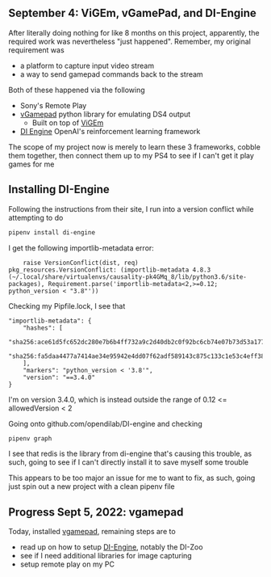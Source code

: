 ## September 4: ViGEm, vGamePad, and DI-Engine

After literally doing nothing for like 8 months on this project, apparently, the required work was nevertheless "just happened". Remember, my original requirement was

- a platform to capture input video stream
- a way to send gamepad commands back to the stream

Both of these happened via the following

- Sony's Remote Play
- [vGamepad](https://pypi.org/project/vgamepad/#:~:text=Virtual%20Gamepad%20(%20vgamepad%20)%20is%20a,directly%20from%20your%20python%20script.) python library for emulating DS4 output
  - Built on top of [ViGEm](https://github.com/ViGEm)
- [DI Engine](https://di-engine-docs.readthedocs.io/en/latest/00_intro/index.html) OpenAI's reinforcement learning framework

The scope of my project now is merely to learn these 3 frameworks, cobble them together, then connect them up to my PS4 to see if I can't get it play games for me

## Installing DI-Engine

Following the instructions from their site, I run into a version conflict while attempting to do

```sh
pipenv install di-engine
```

I get the following importlib-metadata error:

```
    raise VersionConflict(dist, req)
pkg_resources.VersionConflict: (importlib-metadata 4.8.3 (~/.local/share/virtualenvs/causality-pk4GMq_8/lib/python3.6/site-packages), Requirement.parse('importlib-metadata<2,>=0.12; python_version < "3.8"'))
```

Checking my Pipfile.lock, I see that

```
"importlib-metadata": {
    "hashes": [
        "sha256:ace61d5fc652dc280e7b6b4ff732a9c2d40db2c0f92bc6cb74e07b73d53a1771",
        "sha256:fa5daa4477a7414ae34e95942e4dd07f62adf589143c875c133c1e53c4eff38d"
    ],
    "markers": "python_version < '3.8'",
    "version": "==3.4.0"
}
```

I'm on version 3.4.0, which is instead outside the range of 0.12 <= allowedVersion < 2

Going onto github.com/opendilab/DI-engine and checking

```sh
pipenv graph
```

I see that redis is the library from di-engine that's causing this trouble, as such, going to see if I can't directly install it to save myself some trouble

This appears to be too major an issue for me to want to fix, as such, going just spin out a new project with a clean pipenv file

## Progress Sept 5, 2022: vgamepad

Today, installed [vgamepad](https://pypi.org/project/vgamepad/#:~:text=Virtual%20Gamepad%20(%20vgamepad%20)%20is%20a,directly%20from%20your%20python%20script.), remaining steps are to

- read up on how to setup [DI-Engine](https://di-engine-docs.readthedocs.io/en/latest/), notably the DI-Zoo
- see if I need additional libraries for image capturing
- setup remote play on my PC

